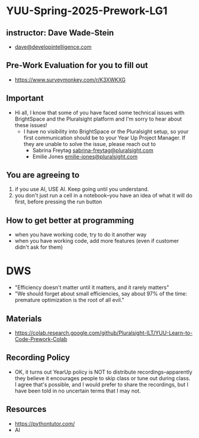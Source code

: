 # YUU-Spring-2025-Prework-LG1

## instructor: Dave Wade-Stein
* dave@developintelligence.com

## Pre-Work Evaluation for you to fill out
* https://www.surveymonkey.com/r/K3XWKXG

## Important
* Hi all, I know that some of you have faced some technical issues with BrightSpace and the Pluralsight platform and I'm sorry to hear about these issues!
  * I have no visibility into BrightSpace or the Pluralsight setup, so your first communication should be to your Year Up Project Manager. If they are unable to solve the issue, please reach out to
      * Sabrina Freytag  sabrina-freytag@pluralsight.com
      * Emilie Jones     emilie-jones@pluralsight.com

## You are agreeing to
1. if you use AI, USE AI. Keep going until you understand.
2. you don't just run a cell in a notebook–you have an idea of what it will do first, before pressing the run button

## How to get better at programming
* when you have working code, try to do it another way
* when you have working code, add more features (even if customer didn't ask for them)

# DWS
* "Efficiency doesn't matter until it matters, and it rarely matters"
* "We should forget about small efficiencies, say about 97% of the time: premature optimization is the root of all evil."

## Materials
* https://colab.research.google.com/github/Pluralsight-ILT/YUU-Learn-to-Code-Prework-Colab

## Recording Policy
* OK, it turns out YearUp policy is NOT to distribute recordings–apparently they believe it encourages people to skip class or tune out during class. I agree that's possible, and I would prefer to share the recordings, but I have been told in no uncertain terms that I may not.

## Resources
* https://pythontutor.com/
* AI
